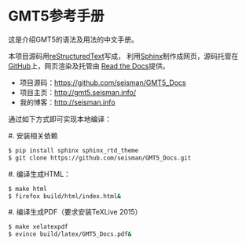 # GMT5参考手册

这是介绍GMT5的语法及用法的中文手册。

本项目源码用[reStructuredText](http://docutils.sourceforge.net/rst.html)写成，
利用[Sphinx](http://sphinx-doc.org/)制作成网页，源码托管在
[GitHub](https://github.com/seisman/GMT5_Docs)上，网页渲染及托管由
[Read the Docs](http://readthedocs.org/projects/gmt5-docs/)提供。

- 项目源码：https://github.com/seisman/GMT5_Docs
- 项目主页：http://gmt5.seisman.info/
- 我的博客：http://seisman.info

通过如下方式即可实现本地编译：

#. 安装相关依赖

   ~~~bash
   $ pip install sphinx sphinx_rtd_theme
   $ git clone https://github.com/seisman/GMT5_Docs.git
   ~~~

#. 编译生成HTML：

   ~~~bash
   $ make html
   $ firefox build/html/index.html&
   ~~~

#. 编译生成PDF（要求安装TeXLive 2015）

   ~~~bash
   $ make xelatexpdf
   $ evince build/latex/GMT5_Docs.pdf&
   ~~~

